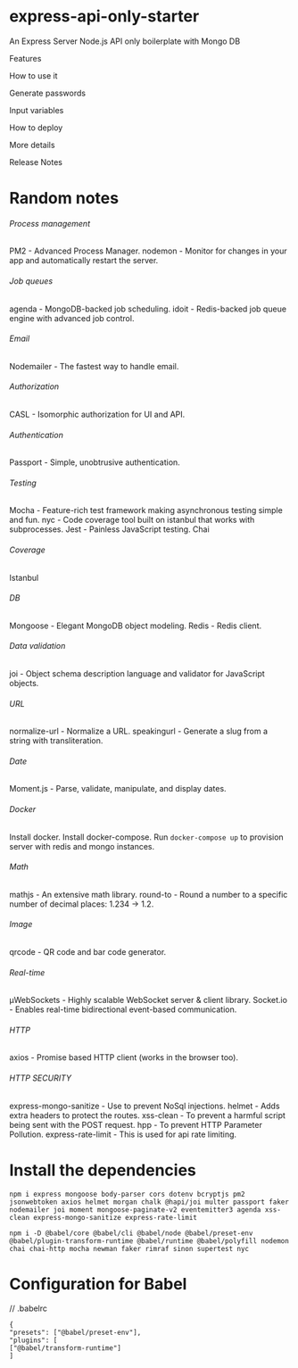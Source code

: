 # express-api-only-starter

An Express Server Node.js API only boilerplate with Mongo DB

Features

How to use it

Generate passwords

Input variables

How to deploy

More details

Release Notes

# Random notes

###### Process management

PM2 - Advanced Process Manager.
nodemon - Monitor for changes in your app and automatically restart the server.

###### Job queues

agenda - MongoDB-backed job scheduling.
idoit - Redis-backed job queue engine with advanced job control.

###### Email

Nodemailer - The fastest way to handle email.

###### Authorization

CASL - Isomorphic authorization for UI and API.

###### Authentication

Passport - Simple, unobtrusive authentication.

###### Testing

Mocha - Feature-rich test framework making asynchronous testing simple and fun.
nyc - Code coverage tool built on istanbul that works with subprocesses.
Jest - Painless JavaScript testing.
Chai

###### Coverage

Istanbul

###### DB

Mongoose - Elegant MongoDB object modeling.
Redis - Redis client.

###### Data validation

joi - Object schema description language and validator for JavaScript objects.

###### URL

normalize-url - Normalize a URL.
speakingurl - Generate a slug from a string with transliteration.

###### Date

Moment.js - Parse, validate, manipulate, and display dates.

###### Docker

Install docker.
Install docker-compose.
Run `docker-compose up` to provision server with redis and mongo instances.

###### Math

mathjs - An extensive math library.
round-to - Round a number to a specific number of decimal places: 1.234 → 1.2.

###### Image

qrcode - QR code and bar code generator.

###### Real-time

µWebSockets - Highly scalable WebSocket server & client library.
Socket.io - Enables real-time bidirectional event-based communication.

###### HTTP

axios - Promise based HTTP client (works in the browser too).

###### HTTP SECURITY

express-mongo-sanitize - Use to prevent NoSql injections.
helmet - Adds extra headers to protect the routes.
xss-clean - To prevent a harmful script being sent with the POST request.
hpp - To prevent HTTP Parameter Pollution.
express-rate-limit - This is used for api rate limiting.

# Install the dependencies

```
npm i express mongoose body-parser cors dotenv bcryptjs pm2 jsonwebtoken axios helmet morgan chalk @hapi/joi multer passport faker nodemailer joi moment mongoose-paginate-v2 eventemitter3 agenda xss-clean express-mongo-sanitize express-rate-limit
```

```
npm i -D @babel/core @babel/cli @babel/node @babel/preset-env @babel/plugin-transform-runtime @babel/runtime @babel/polyfill nodemon chai chai-http mocha newman faker rimraf sinon supertest nyc
```

# Configuration for Babel

// .babelrc

```
{
"presets": ["@babel/preset-env"],
"plugins": [
["@babel/transform-runtime"]
]
```
